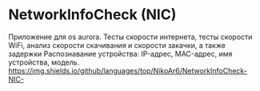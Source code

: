 # NetworkInfoCheck (NIC)

Приложение для os aurora.
Тесты скорости интернета, тесты скорости WiFi, анализ скорости скачивания и скорости закачки, а также задержки
Распознавание устройства: IP-адрес, MAC-адрес, имя устройства, модель.
https://img.shields.io/github/languages/top/NikoAr6/NetworkInfoCheck-NIC-
